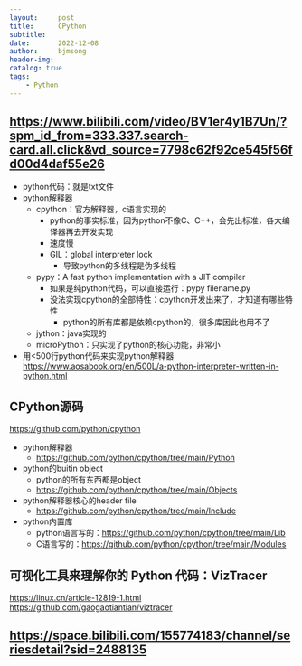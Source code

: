 ```yaml
---
layout:     post
title:      CPython
subtitle:   
date:       2022-12-08
author:     bjmsong
header-img: 
catalog: true
tags:
    - Python
---
```

## https://www.bilibili.com/video/BV1er4y1B7Un/?spm_id_from=333.337.search-card.all.click&vd_source=7798c62f92ce545f56fd00d4daf55e26
- python代码：就是txt文件
- python解释器
    - cpython：官方解释器，c语言实现的
        - python的事实标准，因为python不像C、C++，会先出标准，各大编译器再去开发实现
        - 速度慢
        - GIL：global interpreter lock
            - 导致python的多线程是伪多线程
    - pypy：A fast python implementation with a JIT compiler
        - 如果是纯python代码，可以直接运行：pypy filename.py
        - 没法实现cpython的全部特性：cpython开发出来了，才知道有哪些特性
            - python的所有库都是依赖cpython的，很多库因此也用不了
    - jython：java实现的
    - microPython：只实现了python的核心功能，非常小
- 用<500行python代码来实现python解释器 
https://www.aosabook.org/en/500L/a-python-interpreter-written-in-python.html

## CPython源码
https://github.com/python/cpython
- python解释器
    - https://github.com/python/cpython/tree/main/Python
- python的buitin object
    - python的所有东西都是object
    - https://github.com/python/cpython/tree/main/Objects
- python解释器核心的header file
    - https://github.com/python/cpython/tree/main/Include
- python内置库
    - python语言写的：https://github.com/python/cpython/tree/main/Lib
    - C语言写的：https://github.com/python/cpython/tree/main/Modules


## 可视化工具来理解你的 Python 代码：VizTracer 
https://linux.cn/article-12819-1.html
https://github.com/gaogaotiantian/viztracer


## https://space.bilibili.com/155774183/channel/seriesdetail?sid=2488135